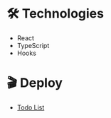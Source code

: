 # :hammer_and_wrench: Technologies
<ul>
  <li>React</li>
  <li>TypeScript</li>
  <li>Hooks</li>
</ul>

# :clapper: Deploy

<ul>
  <li>
    <a href="https://ephemeral-rabanadas-e6d680.netlify.app">Todo List</a>
  </li>
</ul>
